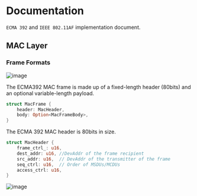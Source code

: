 # Documentation
`ECMA 392` and `IEEE 802.11AF` implementation document.

## MAC Layer

### Frame Formats
![image](https://user-images.githubusercontent.com/3691485/185741495-a22bb397-8ff6-4a79-8caa-b33aede7ea37.png)

The ECMA392 MAC frame is made up of a fixed-length header (80bits) and an optional variable-length payload. 
```rust
struct MacFrame {
    header: MacHeader,
    body: Option<MacFrameBody>,
}
```
The ECMA 392 MAC header is 80bits in size.
```rust
struct MacHeader {
    frame_ctrl_: u16,
    dest_addr: u16, //DevAddr of the frame recipient
    src_addr: u16,  // DevAddr of the transmitter of the frame
    seq_ctrl: u16,  // Order of MSDUs/MCDUs
    access_ctrl: u16,
}
```

![image](https://user-images.githubusercontent.com/3691485/185742135-b0f103a5-024d-4242-a539-b1e90ea78b2d.png)

